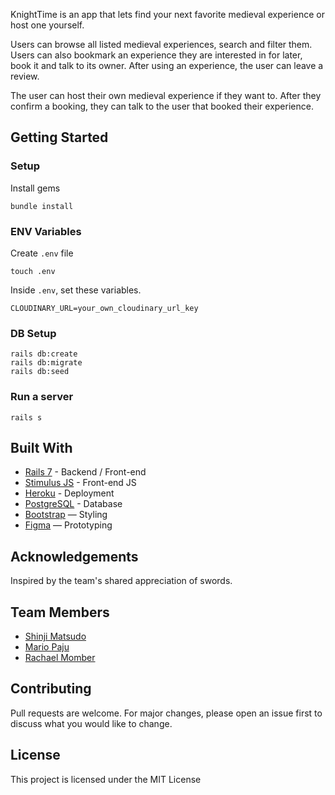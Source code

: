 KnightTime is an app that lets find your next favorite medieval experience or host one yourself. 

Users can browse all listed medieval experiences, search and filter them. Users can also bookmark an experience they are interested in for later, book it and talk to its owner. After using an experience, the user can leave a review.

The user can host their own medieval experience if they want to. After they confirm a booking, they can talk to the user that booked their experience.

## Getting Started
### Setup

Install gems
```
bundle install
```

### ENV Variables
Create `.env` file
```
touch .env
```
Inside `.env`, set these variables.
```
CLOUDINARY_URL=your_own_cloudinary_url_key
```

### DB Setup
```
rails db:create
rails db:migrate
rails db:seed
```

### Run a server
```
rails s
```

## Built With
- [Rails 7](https://guides.rubyonrails.org/) - Backend / Front-end
- [Stimulus JS](https://stimulus.hotwired.dev/) - Front-end JS
- [Heroku](https://heroku.com/) - Deployment
- [PostgreSQL](https://www.postgresql.org/) - Database
- [Bootstrap](https://getbootstrap.com/) — Styling
- [Figma](https://www.figma.com) — Prototyping

## Acknowledgements
Inspired by the team's shared appreciation of swords.

## Team Members
- [Shinji Matsudo](https://github.com/vShinji)
- [Mario Paju](https://github.com/MarioPaju1991)
- [Rachael Momber](https://github.com/RLMP44)

## Contributing
Pull requests are welcome. For major changes, please open an issue first to discuss what you would like to change.

## License
This project is licensed under the MIT License

